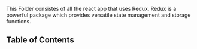 This Folder consistes of all the react app that uses Redux.
Redux is a powerful package which provides versatile state management and storage functions. 

## Table of Contents




